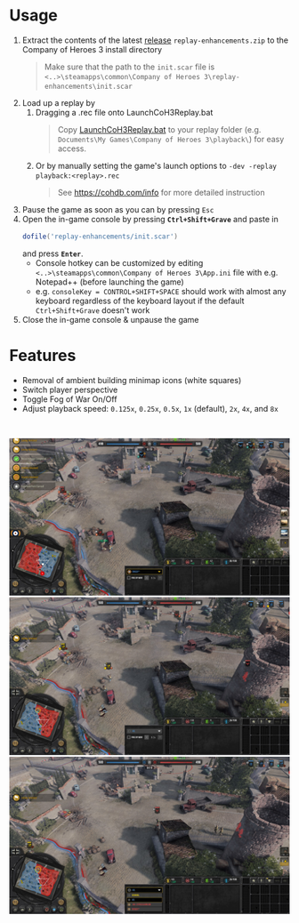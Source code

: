 
# Usage
1. Extract the contents of the latest [release](https://github.com/Janne252/coh3-replay-enhancements/releases) `replay-enhancements.zip` to the Company of Heroes 3 install directory
    > Make sure that the path to the `init.scar` file is `<..>\steamapps\common\Company of Heroes 3\replay-enhancements\init.scar`
1. Load up a replay by
    1. Dragging a .rec file onto LaunchCoH3Replay.bat
        > Copy [LaunchCoH3Replay.bat](https://github.com/Janne252/coh3-replay-enhancements/blob/master/LaunchCoH3Replay.bat) to your replay folder (e.g. `Documents\My Games\Company of Heroes 3\playback\`) for easy access.
    1. Or by manually setting the game's launch options to `-dev -replay playback:<replay>.rec`
        > See https://cohdb.com/info for more detailed instruction
1. Pause the game as soon as you can by pressing `Esc`
1. Open the in-game console by pressing **`Ctrl+Shift+Grave`** and paste in 
    ```lua
    dofile('replay-enhancements/init.scar')
    ```
    and press **`Enter`**.
    - Console hotkey can be customized by editing `<..>\steamapps\common\Company of Heroes 3\App.ini` file with e.g. Notepad++ (before launching the game)
    - e.g. `consoleKey = CONTROL+SHIFT+SPACE` should work with almost any keyboard regardless of the keyboard layout if the default `Ctrl+Shift+Grave` doesn't work
1. Close the in-game console & unpause the game

# Features
- Removal of ambient building minimap icons (white squares)
- Switch player perspective
- Toggle Fog of War On/Off
- Adjust playback speed: `0.125x`, `0.25x`, `0.5x`, `1x` (default), `2x`, `4x`, and `8x`

<br />

[<img src="screenshots/20230319194449_1.jpg" width="512" />](screenshots/20230319194449_1.jpg)
[<img src="screenshots/20230319194451_1.jpg" width="512" />](screenshots/20230319194451_1.jpg)
[<img src="screenshots/20230319194452_1.jpg" width="512" />](screenshots/20230319194452_1.jpg)
